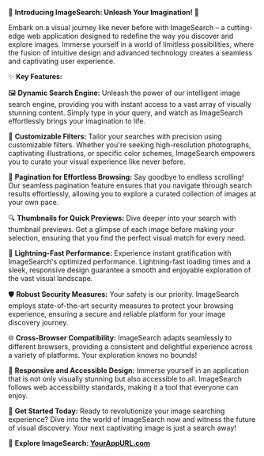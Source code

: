 🌟 **Introducing ImageSearch: Unleash Your Imagination!** 🌟

Embark on a visual journey like never before with ImageSearch – a cutting-edge web application designed to redefine the way you discover and explore images. Immerse yourself in a world of limitless possibilities, where the fusion of intuitive design and advanced technology creates a seamless and captivating user experience.

✨ **Key Features:**

🖼️ **Dynamic Search Engine:**
    Unleash the power of our intelligent image search engine, providing you with instant access to a vast array of visually stunning content. Simply type in your query, and watch as ImageSearch effortlessly brings your imagination to life.

🌈 **Customizable Filters:**
    Tailor your searches with precision using customizable filters. Whether you're seeking high-resolution photographs, captivating illustrations, or specific color schemes, ImageSearch empowers you to curate your visual experience like never before.

🔄 **Pagination for Effortless Browsing:**
    Say goodbye to endless scrolling! Our seamless pagination feature ensures that you navigate through search results effortlessly, allowing you to explore a curated collection of images at your own pace.

🔍 **Thumbnails for Quick Previews:**
    Dive deeper into your search with thumbnail previews. Get a glimpse of each image before making your selection, ensuring that you find the perfect visual match for every need.

🚀 **Lightning-Fast Performance:**
    Experience instant gratification with ImageSearch's optimized performance. Lightning-fast loading times and a sleek, responsive design guarantee a smooth and enjoyable exploration of the vast visual landscape.

🛡️ **Robust Security Measures:**
    Your safety is our priority. ImageSearch employs state-of-the-art security measures to protect your browsing experience, ensuring a secure and reliable platform for your image discovery journey.

🌐 **Cross-Browser Compatibility:**
    ImageSearch adapts seamlessly to different browsers, providing a consistent and delightful experience across a variety of platforms. Your exploration knows no bounds!

🌈 **Responsive and Accessible Design:**
    Immerse yourself in an application that is not only visually stunning but also accessible to all. ImageSearch follows web accessibility standards, making it a tool that everyone can enjoy.

🚀 **Get Started Today:**
    Ready to revolutionize your image searching experience? Dive into the world of ImageSearch now and witness the future of visual discovery. Your next captivating image is just a search away!

🔗 **Explore ImageSearch: [YourAppURL.com]([https://www.yourappurl.com](https://niteshkumaryadav16.github.io/ImageSearchApp/)https://niteshkumaryadav16.github.io/ImageSearchApp/)**
